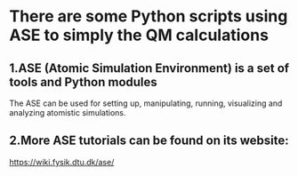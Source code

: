 There are some Python scripts using ASE to simply the QM calculations
=====================================================================

1.ASE (Atomic Simulation Environment) is a set of tools and Python modules
---------------------------------------------------------------------------
The ASE can be used for setting up, manipulating, running, visualizing and analyzing atomistic simulations. 

2.More ASE tutorials can be found on its website:
--------------------------------------------------
https://wiki.fysik.dtu.dk/ase/

